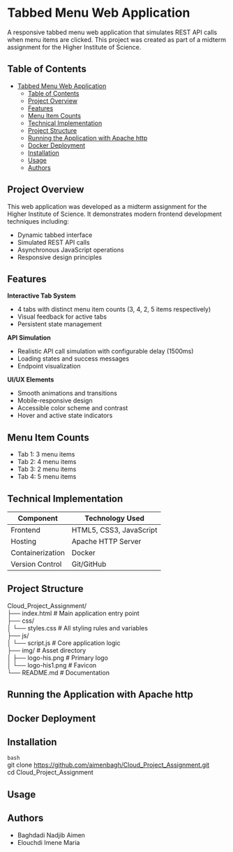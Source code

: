 # Tabbed Menu Web Application

A responsive tabbed menu web application that simulates REST API calls when menu items are clicked. This project was created as part of a midterm assignment for the Higher Institute of Science.

## Table of Contents

- [Tabbed Menu Web Application](#tabbed-menu-web-application)
  - [Table of Contents](#table-of-contents)
  - [Project Overview](#project-overview)
  - [Features](#features)
  - [Menu Item Counts](#menu-item-counts)
  - [Technical Implementation](#technical-implementation)
  - [Project Structure](#project-structure)
  - [Running the Application with Apache http](#running-the-application-with-apache-http)
  - [Docker Deployment](#docker-deployment)
  - [Installation](#installation)
  - [Usage](#usage)
  - [Authors](#authors)

## Project Overview

This web application was developed as a midterm assignment for the Higher Institute of Science. It demonstrates modern frontend development techniques including:

- Dynamic tabbed interface
- Simulated REST API calls
- Asynchronous JavaScript operations
- Responsive design principles

## Features

 **Interactive Tab System**  
- 4 tabs with distinct menu item counts (3, 4, 2, 5 items respectively)
- Visual feedback for active tabs
- Persistent state management

 **API Simulation**  
- Realistic API call simulation with configurable delay (1500ms)
- Loading states and success messages
- Endpoint visualization

 **UI/UX Elements**  
- Smooth animations and transitions
- Mobile-responsive design
- Accessible color scheme and contrast
- Hover and active state indicators

## Menu Item Counts

- Tab 1: 3 menu items
- Tab 2: 4 menu items
- Tab 3: 2 menu items
- Tab 4: 5 menu items

## Technical Implementation

| Component        | Technology Used         |
|------------------|-------------------------|
| Frontend         | HTML5, CSS3, JavaScript |
| Hosting          | Apache HTTP Server      |
| Containerization | Docker                  |
| Version Control  | Git/GitHub              |

## Project Structure

Cloud_Project_Assignment/ <br/>
├── index.html         # Main application entry point <br/>
├── css/ <br/>
│   └── styles.css     # All styling rules and variables <br/>
├── js/ <br/>
│   └── script.js      # Core application logic <br/>
├── img/               # Asset directory <br/>
│   ├── logo-his.png   # Primary logo <br/>
│   └── logo-his1.png  # Favicon <br/>
└── README.md          # Documentation <br/>

## Running the Application with Apache http



## Docker Deployment



## Installation

```bash ``` <br/>
git clone https://github.com/aimenbagh/Cloud_Project_Assignment.git <br/>
cd Cloud_Project_Assignment  

## Usage



## Authors

- Baghdadi Nadjib Aimen 
- Elouchdi Imene Maria 